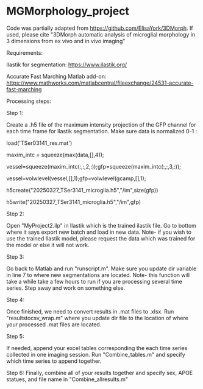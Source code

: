 # MGMorphology_project

Code was partially adapted from https://github.com/ElisaYork/3DMorph. If used, please cite  "3DMorph automatic analysis of microglial morphology in 3 dimensions from ex vivo and in vivo imaging"

Requirements:

Ilastik for segmentation: https://www.ilastik.org/

Accurate Fast Marching Matlab add-on: https://www.mathworks.com/matlabcentral/fileexchange/24531-accurate-fast-marching



Processing steps:

Step 1:

Create a .h5 file of the maximum intensity projection of the GFP channel for each time frame for Ilastik segmentation. Make sure data is normalized 0-1 : 

load('TSer03141_res.mat')

maxim_intc = squeeze(max(data,[],4));

vessel=squeeze(maxim_intc(:,:,2,:));gfp=squeeze(maxim_intc(:,:,3,:));

vessel=volwlevel(vessel,[],1);gfp=volwlevel(gcamp,[],1);

h5create("20250327_TSer3141_microglia.h5","/im",size(gfp))

h5write("20250327_TSer3141_microglia.h5","/im",gfp)


Step 2:

Open "MyProject2.ilp" in Ilastik which is the trained ilastik file. Go to bottom where it says export new batch and load in new data. Note- if you wish to use the trained Ilastik model, please request the data which was trained for the model or else it will not work.

Step 3:

Go back to Matlab and run "runscript.m". Make sure you update dir variable in line 7 to where new segmentations are located. Note- this function will take a while take a few hours to run if you are processing several time series. Step away and work on something else. 

Step 4:

Once finished, we need to convert results in .mat files to .xlsx. Run "resultstocsv_wrap.m" where you update dir file to the location of where your processed .mat files are located.

Step 5: 

If needed, append your excel tables corresponding the each time series collected in one imaging session. Run "Combine_tables.m" and specify which time series to append together.

Step 6:
Finally, combine all of your results together and specify sex, APOE statues, and file name in "Combine_allresults.m"
